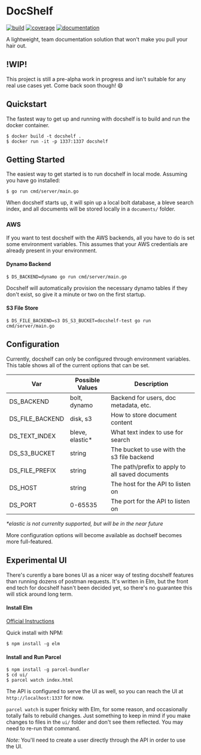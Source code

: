 # DocShelf
[![build](https://gitlab.com/docshelf/docshelf/badges/master/build.svg?job=test)](https://gitlab.com/docshelf/docshelf/pipelines) [![coverage](https://gitlab.com/docshelf/docshelf/badges/master/coverage.svg?job=test)](https://docshelf.gitlab.io/docshelf)
[![documentation](https://godoc.org/github.com/docshelf/docshelf?status.svg)](http://godoc.org/github.com/docshelf/docshelf)

A lightweight, team documentation solution that won't make you pull your hair out.

## !WIP!
This project is still a pre-alpha work in progress and isn't suitable for any real use cases yet. Come back soon though! :smile:

## Quickstart
The fastest way to get up and running with docshelf is to build and run the docker container.
```
$ docker build -t docshelf .
$ docker run -it -p 1337:1337 docshelf
```

## Getting Started
The easiest way to get started is to run docshelf in local mode. Assuming you have go installed:
```
$ go run cmd/server/main.go
```
When docshelf starts up, it will spin up a local bolt database, a bleve search index, and all documents will be stored locally in a `documents/` folder.

### AWS
If you want to test docshelf with the AWS backends, all you have to do is set some environment variables. This assumes that your AWS credentials are already present in your environment.

#### Dynamo Backend
```
$ DS_BACKEND=dynamo go run cmd/server/main.go
```
Docshelf will automatically provision the necessary dynamo tables if they don't exist, so give it a minute or two on the first startup.


#### S3 File Store
```
$ DS_FILE_BACKEND=s3 DS_S3_BUCKET=docshelf-test go run cmd/server/main.go
```

## Configuration
Currently, docshelf can only be configured through environment variables. This table shows all of the current options that can be set.

| Var             | Possible Values  | Description                                     |
|-----------------|------------------|-------------------------------------------------|
| DS_BACKEND      | bolt, dynamo     | Backend for users, doc metadata, etc.           |
| DS_FILE_BACKEND | disk, s3         | How to store document content                   |
| DS_TEXT_INDEX   | bleve, elastic\* | What text index to use for search               |
| DS_S3_BUCKET    | string           | The bucket to use with the s3 file backend      |
| DS_FILE_PREFIX  | string           | The path/prefix to apply to all saved documents |
| DS_HOST         | string           | The host for the API to listen on               |
| DS_PORT         | 0-65535          | The port for the API to listen on               |

_\*elastic is not currenlty supported, but will be in the near future_

More configuration options will become available as dochself becomes more full-featured.

## Experimental UI
There's curently a bare bones UI as a nicer way of testing docshelf features than running dozens of postman requests. It's written in Elm, but the front end tech for docshelf hasn't been decided yet, so there's no guarantee this will stick around long term.



#### Install Elm
[Official Instructions](https://guide.elm-lang.org/install.html)

Quick install with NPM:
```
$ npm install -g elm
```


#### Install and Run Parcel
```
$ npm install -g parcel-bundler
$ cd ui/
$ parcel watch index.html
```

The API is configured to serve the UI as well, so you can reach the UI at `http://localhost:1337` for now.

`parcel watch` is super finicky with Elm, for some reason, and occasionally totally fails to rebuild changes. Just something to keep in mind if you make changes to files in the `ui/` folder and don't see them reflected. You may need to re-run that command.

*Note:* You'll need to create a user directly through the API in order to use the UI.
